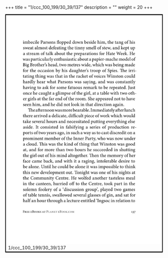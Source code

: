 +++
title = "1/ccc_100_199/30_39/137"
description = ""
weight = 20
+++

<table style="border:2px solid black;max-width:800px;max-height:800px;" 
><tr><td><img class="center-fit-jpg"
src="/jpg_/out_jpg_1984__137.jpg"  >1/ccc_100_199/30_39/137</img></td></tr></table>